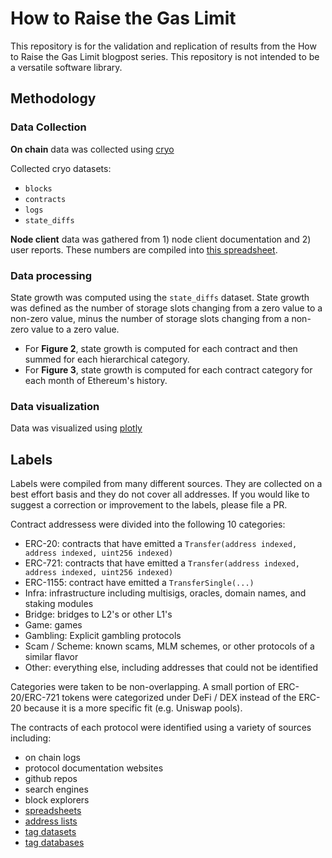 
# How to Raise the Gas Limit

This repository is for the validation and replication of results from the How to Raise the Gas Limit blogpost series. This repository is not intended to be a versatile software library.

## Methodology

### Data Collection

**On chain** data was collected using [cryo](https://github.com/paradigmxyz/cryo)

Collected cryo datasets:
- `blocks`
- `contracts`
- `logs`
- `state_diffs`

**Node client** data was gathered from 1) node client documentation and 2) user reports. These numbers are compiled into [this spreadsheet](https://docs.google.com/spreadsheets/d/1NxyLBqPX6JVMqGqb-kVcWCN0bm8eXmxZmvrKqAS6Xw4/edit#gid=0).

### Data processing

State growth was computed using the `state_diffs` dataset. State growth was defined as the number of storage slots changing from a zero value to a non-zero value, minus the number of storage slots changing from a non-zero value to a zero value.
- For **Figure 2**, state growth is computed for each contract and then summed for each hierarchical category.
- For **Figure 3**, state growth is computed for each contract category for each month of Ethereum's history.

### Data visualization

Data was visualized using [plotly](https://plotly.com/)

## Labels

Labels were compiled from many different sources. They are collected on a best effort basis and they do not cover all addresses. If you would like to suggest a correction or improvement to the labels, please file a PR.

Contract addressess were divided into the following 10 categories:
- ERC-20: contracts that have emitted a `Transfer(address indexed, address indexed, uint256 indexed)`
- ERC-721: contracts that have emitted a `Transfer(address indexed, address indexed, uint256 indexed)`
- ERC-1155: contract have emitted a `TransferSingle(...)`
- Infra: infrastructure including multisigs, oracles, domain names, and staking modules
- Bridge: bridges to L2's or other L1's
- Game: games
- Gambling: Explicit gambling protocols
- Scam / Scheme: known scams, MLM schemes, or other protocols of a similar flavor
- Other: everything else, including addresses that could not be identified

Categories were taken to be non-overlapping. A small portion of ERC-20/ERC-721 tokens were categorized under DeFi / DEX instead of the ERC-20 because it is a more specific fit (e.g. Uniswap pools).

The contracts of each protocol were identified using a variety of sources including:
- on chain logs
- protocol documentation websites
- github repos
- search engines
- block explorers
- [spreadsheets](https://docs.google.com/spreadsheets/d/1VdRMFENPzjL2V-vZhcc_aa5-ysf243t5vXlxC2b054g/edit#gid=0)
- [address lists](https://blockchaingame.world/addresses)
- [tag datasets](https://www.kaggle.com/datasets/hamishhall/labelled-ethereum-addresses)
- [tag databases](https://www.walletlabels.xyz/)

